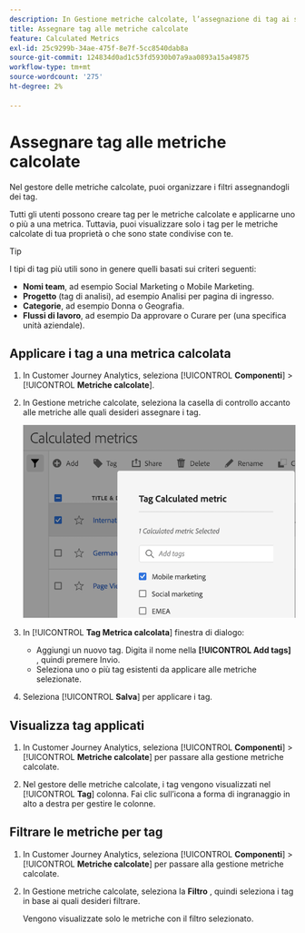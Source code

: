```yaml
---
description: In Gestione metriche calcolate, l’assegnazione di tag ai segmenti ti consente di organizzarli.
title: Assegnare tag alle metriche calcolate
feature: Calculated Metrics
exl-id: 25c9299b-34ae-475f-8e7f-5cc8540dab8a
source-git-commit: 124834d0ad1c53fd5930b07a9aa0893a15a49875
workflow-type: tm+mt
source-wordcount: '275'
ht-degree: 2%

---
```


# Assegnare tag alle metriche calcolate

Nel gestore delle metriche calcolate, puoi organizzare i filtri assegnandogli dei tag.

Tutti gli utenti possono creare tag per le metriche calcolate e applicarne uno o più a una metrica. Tuttavia, puoi visualizzare solo i tag per le metriche calcolate di tua proprietà o che sono state condivise con te.

>[!TIP]
>
>I tipi di tag più utili sono in genere quelli basati sui criteri seguenti:
>
>* **Nomi team**, ad esempio Social Marketing o Mobile Marketing.
>* **Progetto** (tag di analisi), ad esempio Analisi per pagina di ingresso.
>* **Categorie**, ad esempio Donna o Geografia.
>* **Flussi di lavoro**, ad esempio Da approvare o Curare per (una specifica unità aziendale).

## Applicare i tag a una metrica calcolata

1. In Customer Journey Analytics, seleziona [!UICONTROL **Componenti**] > [!UICONTROL **Metriche calcolate**].

1. In Gestione metriche calcolate, seleziona la casella di controllo accanto alle metriche alle quali desideri assegnare i tag.

   ![](assets/cm_add_tags.png)

1. In [!UICONTROL **Tag Metrica calcolata**] finestra di dialogo:

   * Aggiungi un nuovo tag. Digita il nome nella **[!UICONTROL Add tags]** , quindi premere Invio.
   * Seleziona uno o più tag esistenti da applicare alle metriche selezionate.

1. Seleziona [!UICONTROL **Salva**] per applicare i tag.

## Visualizza tag applicati

1. In Customer Journey Analytics, seleziona [!UICONTROL **Componenti**] > [!UICONTROL **Metriche calcolate**] per passare alla gestione metriche calcolate.

1. Nel gestore delle metriche calcolate, i tag vengono visualizzati nel [!UICONTROL **Tag**] colonna. Fai clic sull’icona a forma di ingranaggio in alto a destra per gestire le colonne.

## Filtrare le metriche per tag

1. In Customer Journey Analytics, seleziona [!UICONTROL **Componenti**] > [!UICONTROL **Metriche calcolate**] per passare alla gestione metriche calcolate.

1. In Gestione metriche calcolate, seleziona la **Filtro** , quindi seleziona i tag in base ai quali desideri filtrare.

   Vengono visualizzate solo le metriche con il filtro selezionato.

